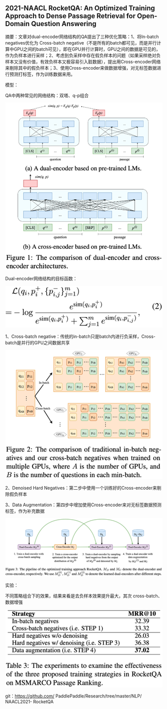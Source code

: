 ## 2021-NAACL RocketQA: An Optimized Training Approach to Dense Passage Retrieval for Open-Domain Question Answering

摘要：文章对dual-encoder网络结构的QA提出了三种优化策略：1、将In-batch negatives优化为 Cross-batch negative（不是所有的batch都可见，而是并行计算中GPU之间的batch可见），即在GPU并行计算时，GPU之间的数据是可见的，作为负样本进行采样；2、考虑到负采样中存在假负样本的问题（如果采样绝对负样本又没有价值，有效负样本又极容易引入脏数据），提出用Cross-encoder网络来剔除其中的假负样本；3、使用Cross-encoder来做数据增强，对无标签数据进行预测打标签，作为训练数据来用。



模型：

QA中两种常见的网络结构：双塔、q-p组合

<img src="./pic/1636458998.png" style="zoom:100%;" align="mid"/>



Dual-encoder网络结构的目标函数：

<img src="./pic/1b28c86f322e3dd4cb6703cd51c18b0e.png" style="zoom:100%;" align="mid"/>



1、Cross-batch negative：传统的in-batch只是batch内进行负采样，Cross-batch是并行的GPU之间数据共享

<img src="./pic/64c8ef24deb064da16b89a3f9621e53f.png" style="zoom:100%;" align="mid"/>

2、Denoised Hard Negatives：第二步中使用一个训练好的Cross-encoder来剔除假负样本

3、Data Augmentation：第四步中增加使用Cross-encoder来对无标签数据预测标签，作为补充数据

<img src="./pic/78977ccec2d724a809a464c72071672e.png" style="zoom:100%;" align="mid"/>



实验：

不同策略组合下的效果，结果来看是去负样本效果提升最大，其次 cross-batch、数据增强

<img src="./pic/fdfac5d7d8a05c6527f0a7f76bf00084.png" style="zoom:100%;" align="mid"/>



git：https://github.com/ PaddlePaddle/Research/tree/master/NLP/ NAACL2021- RocketQA